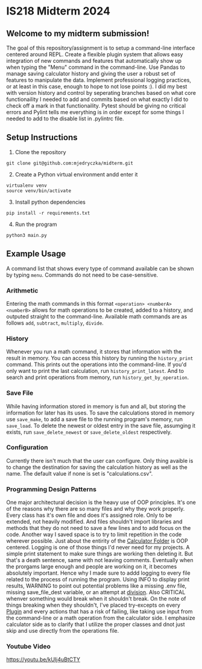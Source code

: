 # IS218 Midterm 2024
## Welcome to my midterm submission!
The goal of this repository/assignment is to setup a command-line interface centered around REPL. Create a flexible plugin system that allows easy integration of new commands and features that automatically show up when typing the "Menu" command in the command-line. Use Pandas to manage saving calculator history and giving the user a robust set of features to manipulate the data. Implement professional logging practices, or at least in this case, enough to hope to not lose points :). I did my best with version history and control by seperating branches based on what core functionaility I needed to add and commits based on what exactly I did to check off a mark in that functionaility. Pytest should be giving no critical errors and Pylint tells me everything is in order except for some things I needed to add to the disable list in .pylintrc file.

## Setup Instructions
1. Clone the repository
```
git clone git@github.com:mjedryczka/midterm.git
```

2. Create a Python virtual environment andd enter it
```
virtualenv venv
source venv/bin/activate
```

3. Install python dependencies
```
pip install -r requirements.txt
```

4. Run the program
```
python3 main.py
```

## Example Usage
A command list that shows every type of command available can be shown by typing `menu`. Commands do not need to be case-sensitive.

### Arithmetic
Entering the math commands in this format `<operation> <numberA> <numberB>` allows for math operations to be created, added to a history, and outputed straight to the command-line. Available math commands are as follows `add`, `subtract`, `multiply`, `divide`.

### History
Whenever you run a math command, it stores that information with the result in memory. You can access this history by running the `history_print` command. This prints out the operations into the command-line. If you'd only want to print the last calculation, run `history_print_latest`. And to search and print operations from memory, run `history_get_by_operation`.

### Save File
While having information stored in memory is fun and all, but storing the information for later has its uses. To save the calculations stored in memory use `save_make`, to add a save file to the running program's memory, run `save_load`. To delete the newest or oldest entry in the save file, assumging it exists, run `save_delete_newest` or `save_delete_oldest` respectively.

### Configuration
Currently there isn't much that the user can configure. Only thing avaible is to change the destination for saving the calculation history as well as the name. The default value if none is set is "calculations.csv".

### Programming Design Patterns
One major architectural decision is the heavy use of OOP principles. It's one of the reasons why there are so many files and why they work properly. Every class has it's own file and does it's assigned role. Only to be extended, not heavily modified. And files shouldn't import libraries and methods that they do not need to save a few lines and to add focus on the code. Another way I saved space is to try to limit repetition in the code wherever possible. Just about the entirity of the [Calculator Folder](app/calculator) is OOP centered.
Logging is one of those things I'd never need for my projects. A simple print statement to make sure things are working then deleting it. But that's a death sentence, same with not leaving comments. Eventually when the prorgams large enough and people are working on it, it becomes absolutely important. Hence why I made sure to addd logging to every file related to the process of running the program. Using INFO to display print results, WARNING to point out potential problems like a missing .env file, missing save_file_dest variable, or an attempt at [division](app/plugins/divide/__init__.py). Also CRITICAL whenver something would break when it shouldn't break.
On the note of things breaking when they shouldn't, I've placed try-excepts on every [Plugin](app/plugins) and every actions that has a risk of failing, like taking use input from the command-line or a math operation from the calculator side. I emphasize calculator side as to clarify that I utilize the proper classes and dnot just skip and use directly from the operations file.

### Youtube Video
https://youtu.be/kUIj4uBtCTY